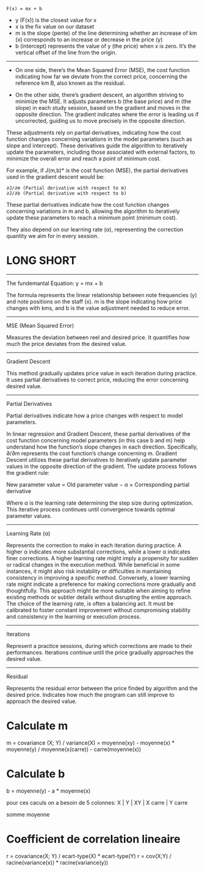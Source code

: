 ```
F(x) = mx + b
```

- y (F(x)) is the closest value for x
- x is the fix value on our dataset
- m is the slope (pente) of the line determining whether an increase of km (x) corresponds to an increase or decrease in the price (y)
- b (intercept) represents the value of y (the price) when x is zero. It’s the vertical offset of the line from the origin.

---
- On one side, there’s the Mean Squared Error (MSE), the cost function indicating how far we deviate from the correct price, concerning the reference km B, also known as the residual.

- On the other side, there’s gradient descent, an algorithm striving to minimize the MSE. It adjusts parameters b (the base price) and m (the slope) in each study session, based on the gradient and moves in the opposite direction. The gradient indicates where the error is leading us if uncorrected, guiding us to move precisely in the opposite direction.

These adjustments rely on partial derivatives, indicating how the cost function changes concerning variations in the model parameters (such as slope and intercept). These derivatives guide the algorithm to iteratively update the parameters, including those associated with external factors, to minimize the overall error and reach a point of minimum cost.

For example, if J(m,b)* is the cost function (MSE), the partial derivatives used in the gradient descent would be:
```
∂J/∂m​ (Partial derivative with respect to m)
∂J/∂b (Partial derivative with respect to b)
```

These partial derivatives indicate how the cost function changes concerning variations in m and b, allowing the algorithm to iteratively update these parameters to reach a minimum point (minimum cost).

They also depend on our learning rate (α), representing the correction quantity we aim for in every session.

# LONG SHORT
---
The fundemantal Equation: y = mx + b

The formula represents the linear relationship between note frequencies (y) and note positions on the staff (x). m is the slope indicating how price changes with kms, and b is the value adjustment needed to reduce error.

---
MSE (Mean Squared Error)

Measures the deviation between reel and desired price. It quantifies how much the price deviates from the desired value.

---
Gradient Descent

This method gradually updates price value in each iteration during practice. It uses partial derivatives to correct price, reducing the error concerning desired value.

---
Partial Derivatives

Partial derivatives indicate how a price changes with respect to model parameters.

In linear regression and Gradient Descent, these partial derivatives of the cost function concerning model parameters (in this case b and m) help understand how the function’s slope changes in each direction. Specifically, ∂/∂m represents the cost function’s change concerning m. Gradient Descent utilizes these partial derivatives to iteratively update parameter values in the opposite direction of the gradient. The update process follows the gradient rule:

New parameter value = Old parameter value − α × Corresponding partial derivative

Where α is the learning rate determining the step size during optimization. This iterative process continues until convergence towards optimal parameter values.

---
Learning Rate (α)

Represents the correction to make in each iteration during practice. A higher α indicates more substantial corrections, while a lower α indicates finer corrections. A higher learning rate might imply a propensity for sudden or radical changes in the execution method. While beneficial in some instances, it might also risk instability or difficulties in maintaining consistency in improving a specific method. Conversely, a lower learning rate might indicate a preference for making corrections more gradually and thoughtfully. This approach might be more suitable when aiming to refine existing methods or subtler details without disrupting the entire approach. The choice of the learning rate, is often a balancing act. It must be calibrated to foster constant improvement without compromising stability and consistency in the learning or execution process.

---
Iterations

Represent a practice sessions, during which corrections are made to their performances. Iterations continue until the price gradually approaches the desired value.

---
Residual

Represents the residual error between the price finded by algorithm and the desired price. Indicates how much the program can still improve to approach the desired value.

# Calculate m
m = covariance (X; Y) / variance(X)
  = moyenne(xy) - moyenne(x) * moyenne(y) / moyenne(x(carre)) - carre(moyenne(x))

# Calculate b
b = moyenne(y) - a * moyenne(x)

pour ces caculs on a besoin de 5 colonnes:
X | Y | XY | X carre | Y carre

somme
moyenne

# Coefficient de correlation lineaire
r = covariance(X; Y) / ecart-type(X) * ecart-type(Y)
r = cov(X;Y) / racine(variance(x)) * racine(variance(y))